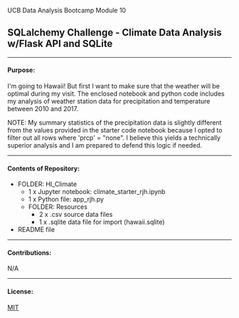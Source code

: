UCB Data Analysis Bootcamp Module 10
## SQLalchemy Challenge - Climate Data Analysis w/Flask API and SQLite

---------------
#### Purpose:
I'm going to Hawaii! But first I want to make sure that the weather will be optimal during my visit.  The enclosed notebook and python code includes my analysis of weather station data for precipitation and temperature between 2010 and 2017.

NOTE: My summary statistics of the precipitation data is slightly different from the values provided in the starter code notebook because I opted to filter out all rows where 'prcp' = "none".  I believe this yields a technically superior analysis and I am prepared to defend this logic if needed.

--------------
#### Contents of Repository:
- FOLDER: HI_Climate
  - 1 x Jupyter notebook:  climate_starter_rjh.ipynb
  - 1 x Python file:  app_rjh.py
  - FOLDER: Resources
      - 2 x .csv source data files
      - 1 x .sqlite data file for import (hawaii.sqlite)
- README file

-------------------
#### Contributions:
N/A

------------------
#### License:
[MIT](https://choosealicense.com/licenses/mit/)
